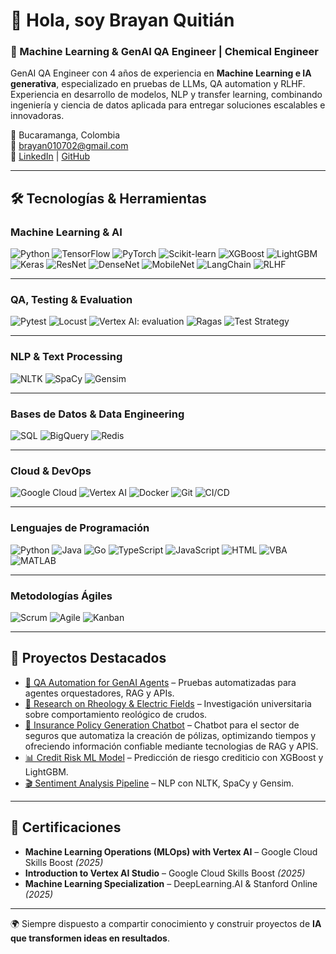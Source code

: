 # 👋 Hola, soy Brayan Quitián  

### 🚀 Machine Learning & GenAI QA Engineer | Chemical Engineer  

GenAI QA Engineer con 4 años de experiencia en **Machine Learning e IA generativa**, especializado en pruebas de LLMs, QA automation y RLHF. Experiencia en desarrollo de modelos, NLP y transfer learning, combinando ingeniería y ciencia de datos aplicada para entregar soluciones escalables e innovadoras.  

📍 Bucaramanga, Colombia  
📧 brayan010702@gmail.com  
🔗 [LinkedIn](https://www.linkedin.com/in/brayan010702/) | [GitHub](https://github.com/Brayan010702)  

---

## 🛠️ Tecnologías & Herramientas  

### Machine Learning & AI  
![Python](https://img.shields.io/badge/Python-3776AB?style=flat&logo=python&logoColor=white) ![TensorFlow](https://img.shields.io/badge/TensorFlow-FF6F00?style=flat&logo=tensorflow&logoColor=white) ![PyTorch](https://img.shields.io/badge/PyTorch-EE4C2C?style=flat&logo=pytorch&logoColor=white) ![Scikit-learn](https://img.shields.io/badge/Scikit--learn-F7931E?style=flat&logo=scikit-learn&logoColor=white) ![XGBoost](https://img.shields.io/badge/XGBoost-EB5B2C?style=flat) ![LightGBM](https://img.shields.io/badge/LightGBM-02569B?style=flat) ![Keras](https://img.shields.io/badge/Keras-D00000?style=flat&logo=keras&logoColor=white) ![ResNet](https://img.shields.io/badge/ResNet-000000?style=flat) ![DenseNet](https://img.shields.io/badge/DenseNet-000000?style=flat) ![MobileNet](https://img.shields.io/badge/MobileNet-000000?style=flat) ![LangChain](https://img.shields.io/badge/LangChain-121D33?style=flat) ![RLHF](https://img.shields.io/badge/RLHF-FF4500?style=flat)

---
### QA, Testing & Evaluation  
![Pytest](https://img.shields.io/badge/Pytest-0A9EDC?style=flat) ![Locust](https://img.shields.io/badge/Locust-000000?style=flat) ![Vertex AI: evaluation](https://img.shields.io/badge/Vertex%20AI-34A853?style=flat&logo=googlecloud&logoColor=white) ![Ragas](https://img.shields.io/badge/Ragas-000000?style=flat) ![Test Strategy](https://img.shields.io/badge/Test%20Strategy-008000?style=flat)

---
### NLP & Text Processing  
![NLTK](https://img.shields.io/badge/NLTK-107C10?style=flat) ![SpaCy](https://img.shields.io/badge/SpaCy-09A3D5?style=flat) ![Gensim](https://img.shields.io/badge/Gensim-FF9900?style=flat)

---
### Bases de Datos & Data Engineering  
![SQL](https://img.shields.io/badge/SQL-025E8C?style=flat&logo=postgresql&logoColor=white) ![BigQuery](https://img.shields.io/badge/BigQuery-4285F4?style=flat&logo=google-bigquery&logoColor=white)   ![Redis](https://img.shields.io/badge/Redis-DC382D?style=flat&logo=redis&logoColor=white)

---
### Cloud & DevOps  
![Google Cloud](https://img.shields.io/badge/Google%20Cloud-4285F4?style=flat&logo=googlecloud&logoColor=white) ![Vertex AI](https://img.shields.io/badge/Vertex%20AI-34A853?style=flat&logo=googlecloud&logoColor=white) ![Docker](https://img.shields.io/badge/Docker-2496ED?style=flat&logo=docker&logoColor=white) ![Git](https://img.shields.io/badge/Git-F05032?style=flat&logo=git&logoColor=white) ![CI/CD](https://img.shields.io/badge/CI%2FCD-000000?style=flat)

---
### Lenguajes de Programación  
![Python](https://img.shields.io/badge/Python-3776AB?style=flat&logo=python&logoColor=white)   ![Java](https://img.shields.io/badge/Java-007396?style=flat&logo=java&logoColor=white)   ![Go](https://img.shields.io/badge/Go-00ADD8?style=flat&logo=go&logoColor=white)   ![TypeScript](https://img.shields.io/badge/TypeScript-3178C6?style=flat&logo=typescript&logoColor=white)   ![JavaScript](https://img.shields.io/badge/JavaScript-F7DF1E?style=flat&logo=javascript&logoColor=black)   ![HTML](https://img.shields.io/badge/HTML5-E34F26?style=flat&logo=html5&logoColor=white)   ![VBA](https://img.shields.io/badge/VBA-217346?style=flat&logo=microsoft-excel&logoColor=white)   ![MATLAB](https://img.shields.io/badge/MATLAB-0076A8?style=flat&logo=mathworks&logoColor=white)  

---
### Metodologías Ágiles  
![Scrum](https://img.shields.io/badge/Scrum-009FDA?style=flat) ![Agile](https://img.shields.io/badge/Agile-FF6600?style=flat) ![Kanban](https://img.shields.io/badge/Kanban-0052CC?style=flat&logo=trello&logoColor=white)

---
## 🚀 Proyectos Destacados

- [🤖 QA Automation for GenAI Agents](#) – Pruebas automatizadas para agentes orquestadores, RAG y APIs.  
- [🔬 Research on Rheology & Electric Fields](#) – Investigación universitaria sobre comportamiento reológico de crudos.
- [💼 Insurance Policy Generation Chatbot](#) – Chatbot para el sector de seguros que automatiza la creación de pólizas, optimizando tiempos y ofreciendo información confiable mediante tecnologias de RAG y APIS.  
- [📊 Credit Risk ML Model](#) – Predicción de riesgo crediticio con XGBoost y LightGBM.  
- [🎬 Sentiment Analysis Pipeline](#) – NLP con NLTK, SpaCy y Gensim.  

---
## 📜 Certificaciones

- **Machine Learning Operations (MLOps) with Vertex AI** – Google Cloud Skills Boost *(2025)*  
- **Introduction to Vertex AI Studio** – Google Cloud Skills Boost *(2025)*  
- **Machine Learning Specialization** – DeepLearning.AI & Stanford Online *(2025)*  

---
🌍 Siempre dispuesto a compartir conocimiento y construir proyectos de **IA que transformen ideas en resultados**.


<!--
**Brayan010702/Brayan010702** is a ✨ _special_ ✨ repository because its `README.md` (this file) appears on your GitHub profile.

Here are some ideas to get you started:

- 🔭 I’m currently working on ...
- 🌱 I’m currently learning ...
- 👯 I’m looking to collaborate on ...
- 🤔 I’m looking for help with ...
- 💬 Ask me about ...
- 📫 How to reach me: ...
- 😄 Pronouns: ...
- ⚡ Fun fact: ...
-->
